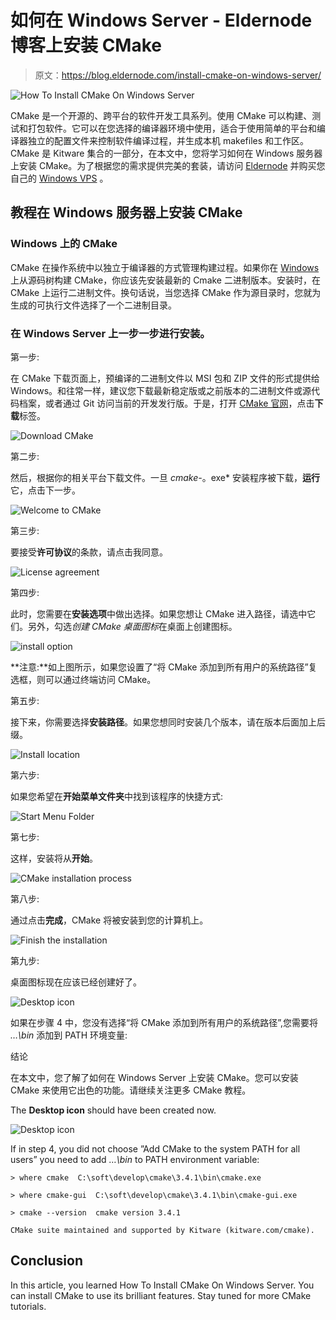 # 如何在 Windows Server - Eldernode 博客上安装 CMake

> 原文：<https://blog.eldernode.com/install-cmake-on-windows-server/>

![How To Install CMake On Windows Server](img/10fc736a936687346d4cda7bcdaea4b3.png)

CMake 是一个开源的、跨平台的软件开发工具系列。使用 CMake 可以构建、测试和打包软件。它可以在您选择的编译器环境中使用，适合于使用简单的平台和编译器独立的配置文件来控制软件编译过程，并生成本机 makefiles 和工作区。CMake 是 Kitware 集合的一部分，在本文中，您将学习如何在 Windows 服务器上安装 CMake。为了根据您的需求提供完美的套装，请访问 [Eldernode](https://eldernode.com/) 并购买您自己的 [Windows VPS](https://eldernode.com/windows-vps/) 。

## **教程在 Windows 服务器上安装 CMake**

### **Windows 上的 CMake**

CMake 在操作系统中以独立于编译器的方式管理构建过程。如果你在 [Windows](https://blog.eldernode.com/tag/windows/) 上从源码树构建 CMake，你应该先安装最新的 Cmake 二进制版本。安装时，在 CMake 上运行二进制文件。换句话说，当您选择 CMake 作为源目录时，您就为生成的可执行文件选择了一个二进制目录。

### **在 Windows Server 上一步一步进行安装**。

第一步:

在 CMake 下载页面上，预编译的二进制文件以 MSI 包和 ZIP 文件的形式提供给 Windows。和往常一样，建议您下载最新稳定版或之前版本的二进制文件或源代码档案，或者通过 Git 访问当前的开发发行版。于是，打开 [CMake 官网](https://cmake.org/)，点击**下载**标签。

![Download CMake](img/cb30dfc3d1b913c9767a30592b1dfdfa.png)

第二步:

然后，根据你的相关平台下载文件。一旦 *cmake-*。exe* 安装程序被下载，**运行**它，点击下一步。

![Welcome to CMake](img/3452a5547b9a8c0ad7c547c0946188e3.png)

第三步:

要接受**许可协议**的条款，请点击我同意。

![License agreement](img/94ef7a4e0a029e956a6b0e49fcf7019a.png)

第四步:

此时，您需要在**安装选项**中做出选择。如果您想让 CMake 进入路径，请选中它们。另外，勾选*创建 CMake 桌面图标*在桌面上创建图标。

![install option](img/59c8e267ab04318e1b5b2780a653199f.png)

**注意:**如上图所示，如果您设置了“将 CMake 添加到所有用户的系统路径”复选框，则可以通过终端访问 CMake。

第五步:

接下来，你需要选择**安装路径**。如果您想同时安装几个版本，请在版本后面加上后缀。

![Install location](img/0cf03bab9e06af6b2930291f1048e6b9.png)

第六步:

如果您希望在**开始菜单文件夹**中找到该程序的快捷方式:

![Start Menu Folder](img/ce1794c8fb50421f5d1715d44805a36b.png)

第七步:

这样，安装将从**开始**。

![CMake installation process](img/ebc291708e6879c6574be949232933b2.png)

第八步:

通过点击**完成**，CMake 将被安装到您的计算机上。

![Finish the installation](img/a3f8afb0e6300c6483d2413d4248b90f.png)

第九步:

桌面图标现在应该已经创建好了。

![Desktop icon](img/64058601e06755c572017a3706bb23f0.png)

如果在步骤 4 中，您没有选择“将 CMake 添加到所有用户的系统路径”,您需要将 *…\bin* 添加到 PATH 环境变量:

结论

在本文中，您了解了如何在 Windows Server 上安装 CMake。您可以安装 CMake 来使用它出色的功能。请继续关注更多 CMake 教程。

The **Desktop icon** should have been created now.

![Desktop icon](img/64058601e06755c572017a3706bb23f0.png)

If in step 4, you did not choose ”Add CMake to the system PATH for all users” you need to add *…\bin* to PATH environment variable:

```
> where cmake  C:\soft\develop\cmake\3.4.1\bin\cmake.exe
```

```
> where cmake-gui  C:\soft\develop\cmake\3.4.1\bin\cmake-gui.exe
```

```
> cmake --version  cmake version 3.4.1
```

```
CMake suite maintained and supported by Kitware (kitware.com/cmake).
```

## Conclusion

In this article, you learned How To Install CMake On Windows Server. You can install CMake to use its brilliant features. Stay tuned for more CMake tutorials.